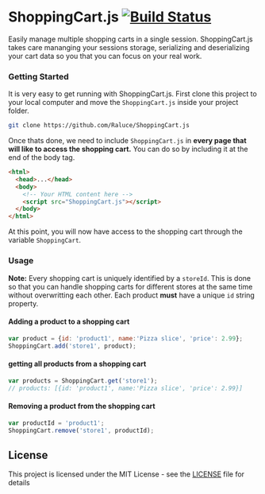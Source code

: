 # ShoppingCart.js [![Build Status](https://travis-ci.org/Raluce/ShoppingCart.js.svg?branch=master)](https://travis-ci.org/Raluce/ShoppingCart.js)



Easily manage multiple shopping carts in a single session. ShoppingCart.js takes care mananging your sessions storage, serializing and deserializing your cart data so you that you can focus on your real work.

### Getting Started

It is very easy to get running with ShoppingCart.js. First clone this project to your local computer and move the `ShoppingCart.js` inside your project folder.

```bash
git clone https://github.com/Raluce/ShoppingCart.js
```

Once thats done, we need to include `ShoppingCart.js` in **every page that will like to access the shopping cart.** You can do so by including it at the end of the body tag.

```html
<html>
  <head>...</head>
  <body>
    <!-- Your HTML content here -->
    <script src="ShoppingCart.js"></script>
  </body>
</html>
```

At this point, you will now have access to the shopping cart through the variable `ShoppingCart`.

### Usage

**Note:** Every shopping cart is uniquely identified by a `storeId`. This is done so that you can handle shopping carts for different stores at the same time without overwritting each other. Each product **must** have a unique `id` string property.

#### Adding a product to a shopping cart
```javascript
var product = {id: 'product1', name:'Pizza slice', 'price': 2.99};
ShoppingCart.add('store1', product);
```

#### getting all products from a shopping cart
```javascript
var products = ShoppingCart.get('store1');
// products: [{id: 'product1', name:'Pizza slice', 'price': 2.99}]
```

#### Removing a product from the shopping cart
```javascript
var productId = 'product1';
ShoppingCart.remove('store1', productId);
```

## License

This project is licensed under the MIT License - see the [LICENSE](LICENSE) file for details
